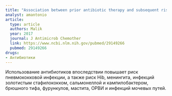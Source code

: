```yaml
---
title: "Association between prior antibiotic therapy and subsequent risk of community-acquired infections: a systematic review"
analyst: amantonio
article:
  type: article
  authors: Malik
  year: 2017
  journal: J Antimicrob Chemother
  link: https://www.ncbi.nlm.nih.gov/pubmed/29149266
  pubmed: 29149266
drugs:
- Антибиотики
---
```


Использование антибиотиков впоследствии повышает риск пневмококковой инфекции, а также риск Hib, менингита, инфекций золотистым стафилококком, сальмонеллой и кампилобактером, брюшного тифа, фурункулов, мастита, ОРВИ и инфекций мочевых путей.

